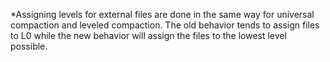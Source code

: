 *Assigning levels for external files are done in the same way for universal compaction and leveled compaction. The old behavior tends to assign files to L0 while the new behavior will assign the files to the lowest level possible.